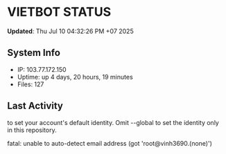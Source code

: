 # VIETBOT STATUS
**Updated**: Thu Jul 10 04:32:26 PM +07 2025

## System Info
- IP: 103.77.172.150
- Uptime: up 4 days, 20 hours, 19 minutes
- Files: 127

## Last Activity

to set your account's default identity.
Omit --global to set the identity only in this repository.

fatal: unable to auto-detect email address (got 'root@vinh3690.(none)')
